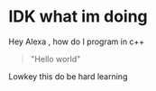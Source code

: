 # IDK what im doing
Hey Alexa , how do I program in c++
> "Hello world"


Lowkey this do be hard learning
